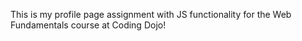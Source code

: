 This is my profile page assignment with JS functionality for the Web Fundamentals course at Coding Dojo! 
